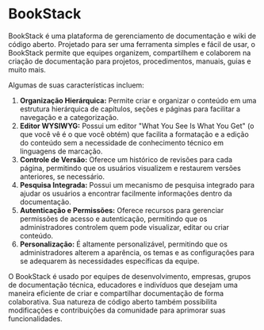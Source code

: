 # BookStack

BookStack é uma plataforma de gerenciamento de documentação e wiki de código aberto. Projetado para ser uma ferramenta simples e fácil de usar, o BookStack permite que equipes organizem, compartilhem e colaborem na criação de documentação para projetos, procedimentos, manuais, guias e muito mais.

Algumas de suas características incluem:

1. **Organização Hierárquica:** Permite criar e organizar o conteúdo em uma estrutura hierárquica de capítulos, seções e páginas para facilitar a navegação e a categorização.
2. **Editor WYSIWYG:** Possui um editor "What You See Is What You Get" (o que você vê é o que você obtém) que facilita a formatação e a edição do conteúdo sem a necessidade de conhecimento técnico em linguagens de marcação.
3. **Controle de Versão:** Oferece um histórico de revisões para cada página, permitindo que os usuários visualizem e restaurem versões anteriores, se necessário.
4. **Pesquisa Integrada:** Possui um mecanismo de pesquisa integrado para ajudar os usuários a encontrar facilmente informações dentro da documentação.
5. **Autenticação e Permissões:** Oferece recursos para gerenciar permissões de acesso e autenticação, permitindo que os administradores controlem quem pode visualizar, editar ou criar conteúdo.
6. **Personalização:** É altamente personalizável, permitindo que os administradores alterem a aparência, os temas e as configurações para se adequarem às necessidades específicas da equipe.

O BookStack é usado por equipes de desenvolvimento, empresas, grupos de documentação técnica, educadores e indivíduos que desejam uma maneira eficiente de criar e compartilhar documentação de forma colaborativa. Sua natureza de código aberto também possibilita modificações e contribuições da comunidade para aprimorar suas funcionalidades.
